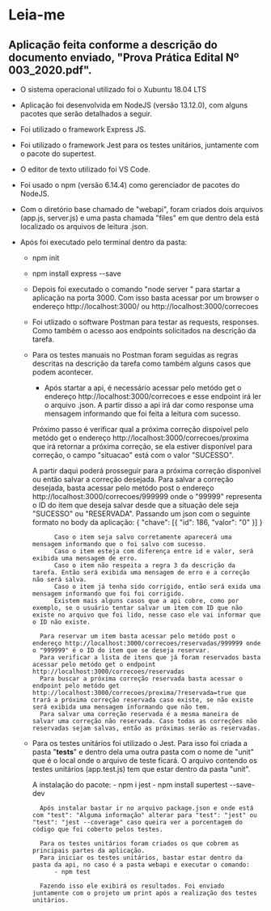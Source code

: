 # Leia-me

## Aplicação feita conforme a descrição do documento enviado, "Prova Prática Edital Nº 003_2020.pdf".

- O sistema operacional utilizado foi o Xubuntu 18.04 LTS
- Aplicação foi desenvolvida em NodeJS (versão 13.12.0), com alguns pacotes que serão detalhados a seguir.
- Foi utilizado o framework Express JS.
- Foi utilizado o framework Jest para os testes unitários, juntamente com o pacote do supertest.
- O editor de texto utilizado foi VS Code.

- Foi usado o npm (versão 6.14.4) como gerenciador de pacotes do NodeJS.
- Com o diretório base chamado de "webapi", foram criados dois arquivos (app.js, server.js) e uma pasta chamada "files" em que dentro dela está localizado os arquivos de leitura .json.

- Após foi executado pelo terminal dentro da pasta:
	* npm init
	* npm install express --save

	* Depois foi executado o comando "node server " para startar a aplicação na porta 3000. Com isso basta acessar por um browser o endereço  http://localhost:3000/  ou  http://localhost:3000/correcoes
		
	* Foi utlizado o software Postman para testar as requests, responses. Como também o acesso aos endpoints solicitados na descrição da tarefa.
		
	
	- Para os testes manuais no Postman foram seguidas as regras descritas na descrição da tarefa como também alguns casos que podem acontecer.
	
		* Após startar a api, é necessário acessar pelo metódo get o endereço http://localhost:3000/correcoes e esse endpoint irá ler o arquivo .json.
		A partir disso a api irá dar como response uma mensagem informando que foi feita a leitura com sucesso.
		
		Próximo passo é verificar qual a próxima correção dispoível pelo metódo get o endereço http://localhost:3000/correcoes/proxima que irá retornar
		a próxima correção, se ela estiver disponível para correção, o campo "situacao" está com o valor "SUCESSO".
		
		A partir daqui poderá prosseguir para a próxima correção disponível ou então salvar a correção desejada.
			Para salvar a correção desejada, basta acessar pelo metódo post o endereço http://localhost:3000/correcoes/999999 onde o "99999" representa o ID do item
			que deseja salvar desde que a situação dele seja "SUCESSO" ou "RESERVADA". Passando um json com o seguinte formato no body da aplicação:
				{
				 "chave": [{
					 "id": 186,
					 "valor": "0"
					}]
				}
			
				Caso o item seja salvo corretamente aparecerá uma mensagem informando que o foi salvo com sucesso.
				Caso o item esteja com diferença entre id e valor, será exibida uma mensagem de erro.
				Caso o item não respeita a regra 3 da descrição da tarefa. Então será exibida uma mensagem de erro e a correção não será salva.
				Caso o item já tenha sido corrigido, então será exida uma mensagem informando que foi foi corrigido.
				Existem mais alguns casos que a api cobre, como por exemplo, se o usuário tentar salvar um item com ID que não existe no arquivo que foi lido, nesse caso ele vai informar que o ID não existe.
			
			Para reservar um item basta acessar pelo metódo post o endereço http://localhost:3000/correcoes/reservadas/999999 onde o "999999" é o ID do item que se deseja reservar.
			Para verificar a lista de itens que já foram reservados basta acessar pelo metódo get o endpoint http://localhost:3000/correcoes/reservadas
			Para buscar a próxima correção reservada basta acessar o endpoint pelo metódo get http://localhost:3000/correcoes/proxima/?reservada=true que trará a próxima correção reservada caso existe, se não existe será exibida uma mensagem informando que não tem.
			Para salvar uma correção reservada é a mesma maneira de salvar uma correção não reservada. Caso todas as correções não reservadas sejam salvas, então as próximas serão as reservadas.

	
	- Para os testes unitários foi utilizado o Jest. Para isso foi criada a pasta "__tests__" e dentro dela uma outra pasta com o nome de "unit" que é o local onde o arquivo de teste ficará.
	O arquivo contendo os testes unitários (app.test.js) tem que estar dentro da pasta "unit".
	
		A instalação do pacote:
			- npm i jest
			- npm install supertest --save-dev
			
			Após instalar bastar ir no arquivo package.json e onde está com "test": "Alguma informação" alterar para "test": "jest" ou "test": "jest --coverage" caso queira ver a porcentagem do código que foi coberto pelos testes.
			
			Para os testes unitários foram criados os que cobrem as principais partes da aplicação. 
			Para iniciar os testes unitários, bastar estar dentro da pasta da api, no caso é a pasta webapi e executar o comando: 
				- npm test
			
			Fazendo isso ele exibirá os resultados. Foi enviado juntamente com o projeto um print após a realização dos testes unitários.
		





